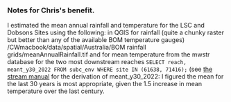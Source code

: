 ### Notes for Chris's benefit.  
I estimated the mean annual rainfall and temperature for the LSC and Dobsons Sites using the following:
in QGIS for rainfall (quite a chunky raster but better than any of the available BOM temperature gauges)
/CWmacbook/data/spatial/Australia/BOM rainfall grids/meanAnnualRainfall.tif
and for mean temperature from the mwstr database for the two most downstream reaches 
`SELECT reach, meant_y30_2022 FROM subc_env WHERE site IN (61638, 71416);`
(see [the stream manual](https://tools.thewerg.unimelb.edu.au/mwstr_manual/c4-env_tabs.html#air-temperature) for the derivation of meant_y30_2022: I figured the mean for the last 30 years is most appropriate, given the 1.5 increase in mean temperature over the last century.

